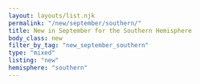 ```yaml
---
layout: layouts/list.njk
permalink: "/new/september/southern/"
title: New in September for the Southern Hemisphere
body_class: new
filter_by_tag: "new_september_southern"
type: "mixed"
listing: "new"
hemisphere: "southern"
---
```

